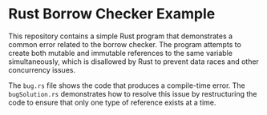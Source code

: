 # Rust Borrow Checker Example

This repository contains a simple Rust program that demonstrates a common error related to the borrow checker. The program attempts to create both mutable and immutable references to the same variable simultaneously, which is disallowed by Rust to prevent data races and other concurrency issues. 

The `bug.rs` file shows the code that produces a compile-time error. The `bugSolution.rs` demonstrates how to resolve this issue by restructuring the code to ensure that only one type of reference exists at a time.